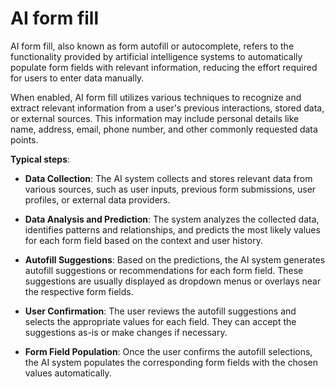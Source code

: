 # AI form fill

AI form fill, also known as form autofill or autocomplete, refers to the functionality provided by artificial intelligence systems to automatically populate form fields with relevant information, reducing the effort required for users to enter data manually.

When enabled, AI form fill utilizes various techniques to recognize and extract relevant information from a user's previous interactions, stored data, or external sources. This information may include personal details like name, address, email, phone number, and other commonly requested data points.

**Typical steps**:

* **Data Collection**: The AI system collects and stores relevant data from various sources, such as user inputs, previous form submissions, user profiles, or external data providers.

* **Data Analysis and Prediction**: The system analyzes the collected data, identifies patterns and relationships, and predicts the most likely values for each form field based on the context and user history.

* **Autofill Suggestions**: Based on the predictions, the AI system generates autofill suggestions or recommendations for each form field. These suggestions are usually displayed as dropdown menus or overlays near the respective form fields.

* **User Confirmation**: The user reviews the autofill suggestions and selects the appropriate values for each field. They can accept the suggestions as-is or make changes if necessary.

* **Form Field Population**: Once the user confirms the autofill selections, the AI system populates the corresponding form fields with the chosen values automatically.
